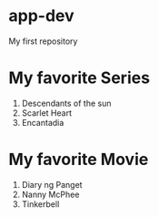 # app-dev
My first repository
# **My favorite Series**
1. Descendants of the sun
2. Scarlet Heart
3. Encantadia

# **My favorite Movie**
1. Diary ng Panget
2. Nanny McPhee
3. Tinkerbell
